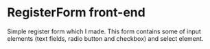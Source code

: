 # RegisterForm front-end
Simple register form which I made. 
This form contains some of input elements (text fields, radio button and checkbox) and select element. 
